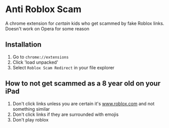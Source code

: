 # Anti Roblox Scam
A chrome extension for *certain* kids who get scammed by fake Roblox links.
Doesn't work on Opera for some reason

## Installation

1. Go to `chrome://extensions`
2. Click 'load unpacked'
3. Select `Roblox Scam Redirect` in your file explorer

## How to not get scammed as a 8 year old on your iPad

1. Don't click links unless you are certain it's www.roblox.com and not something similar
2. Don't click links if they are surrounded with emojis
3. Don't play roblox
